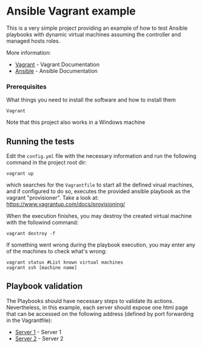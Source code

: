 # Ansible Vagrant example

This is a very simple project providing an example of how to test Ansible playbooks with dynamic virtual machines assuming the controller and managed hosts roles.

More information:
* [Vagrant](https://www.vagrantup.com/docs/index.html) - Vagrant Documentation
* [Ansible](https://docs.ansible.com/) - Ansible Documentation

### Prerequisites

What things you need to install the software and how to install them

```
Vagrant
```

Note that this project also works in a Windows machine

## Running the tests

Edit the `config.yml` file with the necessary information and run the following command in the project root dir:

```
vagrant up
```

which searches for the `Vagrantfile` to start all the defined virual machines, and if configured to do so, executes the provided ansible playbook as the vagrant "provisioner". Take a look at: https://www.vagrantup.com/docs/provisioning/

When the execution finishes, you may destroy the created virtual machine with the followind command:

```
vagrant destroy -f
```

If something went wrong during the playbook execution, you may enter any of the machines to check what's wrong:

```
vagrant status #List known virtual machines
vagrant ssh [machine name] 
```

## Playbook validation

The Playbooks should have necessary steps to validate its actions. Nevertheless, in this example, each server should expose one html page that can be accessed on the following address (defined by port forwarding in the Vagrantfile):

* [Server 1](http://127.0.0.1:8001/) - Server 1
* [Server 2](http://127.0.0.1:8002/) - Server 2
